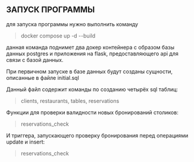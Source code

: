 ## ЗАПУСК ПРОГРАММЫ

для запуска программы нужно выполнить команду

> docker compose up -d --build

данная команда поднимет два докер контейнера с образом базы данных postgres и приложения на flask, предоставляющего api для связи с базой данных.

При первичном запуске в базе данных будут созданы сущности, описанные в файле initial.sql

Данный файл содержит команды по созданию четырёх sql таблиц:

> clients, restaurants, tables, reservations

Функции для проверки валидности новых бронирований столиков:

> reservations_check

И триггера, запускающего проверку бронирования перед операциями update и insert:

> reservations_check